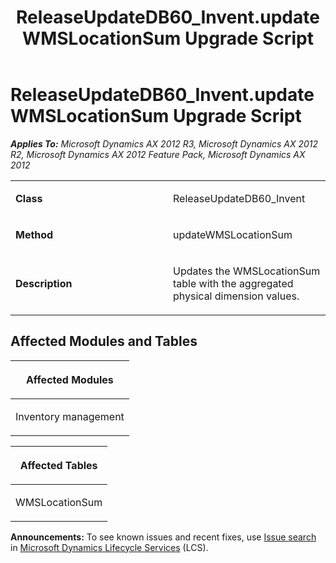 ﻿---
title: ReleaseUpdateDB60_Invent.updateWMSLocationSum Upgrade Script
TOCTitle: ReleaseUpdateDB60_Invent.updateWMSLocationSum Upgrade Script
ms:assetid: 25b9115c-7f35-2bef-6a63-fbe2f2baf026
ms:mtpsurl: https://msdn.microsoft.com/en-us/library/JJ685032(v=AX.60)
ms:contentKeyID: 49707232
ms.date: 05/18/2015
mtps_version: v=AX.60
---

# ReleaseUpdateDB60\_Invent.updateWMSLocationSum Upgrade Script 


_**Applies To:** Microsoft Dynamics AX 2012 R3, Microsoft Dynamics AX 2012 R2, Microsoft Dynamics AX 2012 Feature Pack, Microsoft Dynamics AX 2012_

<table>
<colgroup>
<col style="width: 50%" />
<col style="width: 50%" />
</colgroup>
<tbody>
<tr class="odd">
<td><p><strong>Class</strong></p></td>
<td><p>ReleaseUpdateDB60_Invent</p></td>
</tr>
<tr class="even">
<td><p><strong>Method</strong></p></td>
<td><p>updateWMSLocationSum</p></td>
</tr>
<tr class="odd">
<td><p><strong>Description</strong></p></td>
<td><p>Updates the WMSLocationSum table with the aggregated physical dimension values.</p></td>
</tr>
</tbody>
</table>


## Affected Modules and Tables

<table>
<colgroup>
<col style="width: 100%" />
</colgroup>
<thead>
<tr class="header">
<th><p>Affected Modules</p></th>
</tr>
</thead>
<tbody>
<tr class="odd">
<td><p>Inventory management</p></td>
</tr>
</tbody>
</table>


<table>
<colgroup>
<col style="width: 100%" />
</colgroup>
<thead>
<tr class="header">
<th><p>Affected Tables</p></th>
</tr>
</thead>
<tbody>
<tr class="odd">
<td><p>WMSLocationSum</p></td>
</tr>
</tbody>
</table>

  
**Announcements:** To see known issues and recent fixes, use [Issue search](http://go.microsoft.com/fwlink/?linkid=389258) in [Microsoft Dynamics Lifecycle Services](http://go.microsoft.com/fwlink/?linkid=306505) (LCS).

